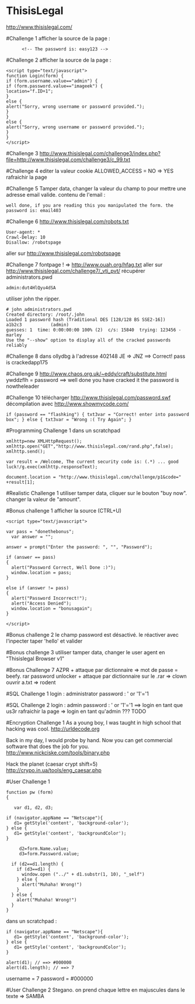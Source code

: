 ThisisLegal
===========

http://www.thisislegal.com/

#Challenge 1
afficher la source de la page :
```
      <!-- The password is: easy123 -->
```

#Challenge 2
afficher la source de la page :
```
<script type="text/javascript">
function Login(form) { 
if (form.username.value=="admin") {
if (form.password.value=="imageek") { 
location="f.ID+1";   
} 
else { 
alert("Sorry, wrong username or password provided."); 
}  
}
else { 
alert("Sorry, wrong username or password provided."); 
}  
} 
</script>
```

#Challenge 3
http://www.thisislegal.com/challenge3/index.php?file=http://www.thisislegal.com/challenge3/c_99.txt

#Challenge 4
editer la valeur cookie ALLOWED_ACCESS = NO => YES
rafraichir la page

#Challenge 5
Tamper data, changer la valeur du champ to pour mettre une adresse email valide. 
contenu de l'email : 
```
well done, if you are reading this you manipulated the form. the password is: email403
```

#Challenge 6
http://www.thisislegal.com/robots.txt
```
User-agent: *
Crawl-Delay: 10
Disallow: /robotspage
```
aller sur http://www.thisislegal.com/robotspage

#Challenge 7
fontpage ! => http://www.ouah.org/hfag.txt
aller sur http://www.thisislegal.com/challenge7/_vti_pvt/
récupérer administrators.pwd
```
admin:dut4HlQyu4dSA
```
utiliser john the ripper.
```
# john administrators.pwd 
Created directory: /root/.john
Loaded 1 password hash (Traditional DES [128/128 BS SSE2-16])
a1b2c3           (admin)
guesses: 1  time: 0:00:00:00 100% (2)  c/s: 15840  trying: 123456 - marley
Use the "--show" option to display all of the cracked passwords reliably
```

#Challenge 8
dans ollydbg à l'adresse 402148 JE => JNZ
==> Correct! pass is crackedapp175

#Challenge 9
http://www.chaos.org.uk/~eddy/craft/substitute.html
ywddzflh = password
==>     well done you have cracked it the password is nowtheleader 

#Challenge 10 
télécharger http://www.thisislegal.com/password.swf
décompilation avec http://www.showmycode.com/
```
if (password == "flashking") { txt3var = "Correct! enter into password box"; } else { txt3var = "Wrong :( Try Again"; }
```

#Programming Challenge 1
dans un scratchpad
```
xmlhttp=new XMLHttpRequest();
xmlhttp.open("GET","http://www.thisislegal.com/rand.php",false);
xmlhttp.send();
  
var result = /Welcome, The current security code is: (.*) ... good luck!/g.exec(xmlhttp.responseText);

document.location = "http://www.thisislegal.com/challenge/p1&code=" +result[1];
```

#Realistic Challenge 1
utiliser tamper data, cliquer sur le bouton "buy now".
changer la valeur de "amount".

#Bonus challenge 1
afficher la source (CTRL+U)
```
<script type="text/javascript">

var pass = "donethebonus";
  var answer = "";

answer = prompt("Enter the password: ", "", "Password");

if (answer == pass)
{
  alert("Password Correct, Well Done :)");
  window.location = pass;
}

else if (answer != pass)
{
  alert("Password Incorrect!");
  alert("Access Denied");
  window.location = "bonusagain";
}

</script>
```
#Bonus challenge 2
le champ password est désactivé.
le réactiver avec l'inpecter
taper 'hello' et valider

#Bonus challenge 3
utiliser tamper data, changer le user agent en "Thisislegal Browser v1"

#Bonus Challenge 7
AZPR + attaque par dictionnaire => mot de passe = beefy.
rar password unlocker + attaque par dictionnaire  sur le .rar => clown
ouvrir a.txt => rodent

#SQL Challenge 1
login : administrator
password : ' or '1'='1

#SQL Challenge 2
login : admin 
password : ' or '1'='1
==> login en tant que us3r
rafraichir la page => login en tant qu'admin ???
TODO

#Encryption Challenge 1
As a young boy, I was taught in high school that hacking was cool. http://urldecode.org

Back in my day, I would probe by hand. Now you can get commercial software that does the job for you. http://www.nickciske.com/tools/binary.php

Hack the planet (caesar crypt shift=5) http://crypo.in.ua/tools/eng_caesar.php

#User Challenge 1
```
function pw (form)
{

   var d1, d2, d3;

if (navigator.appName == "Netscape"){
   d1= getStyle('content', 'background-color'); 
} else {
   d1= getStyle('content', 'backgroundColor'); 
}

	 d2=form.Name.value;
	 d3=form.Password.value;

  if (d2==d1.length) { 
    if (d3==d1) {
      window.open ("../" + d1.substr(1, 10), "_self")
    } else { 
      alert("Muhaha! Wrong!")
    } 
  } else { 
    alert("Muhaha! Wrong!") 
  } 
}
```
dans un scratchpad :
```
if (navigator.appName == "Netscape"){
   d1= getStyle('content', 'background-color'); 
} else {
   d1= getStyle('content', 'backgroundColor'); 
}

alert(d1); // ==> #000000
alert(d1.length); // ==> 7
```
username = 7
password = #000000

#User Challenge 2
Stegano. on prend chaque lettre en majuscules dans le texte => SAMBA

